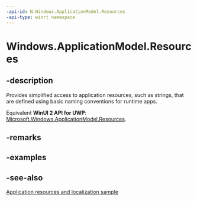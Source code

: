 ```yaml
---
-api-id: N:Windows.ApplicationModel.Resources
-api-type: winrt namespace
---
```


# Windows.ApplicationModel.Resources

## -description

Provides simplified access to application resources, such as strings, that are defined using basic naming conventions for runtime apps.

<!--Writer todo: add link to resource identifier naming conventions.-->

Equivalent **WinUI 2 API for UWP**: [Microsoft.Windows.ApplicationModel.Resources](/windows/windows-app-sdk/api/winrt/microsoft.windows.applicationmodel.resources).

## -remarks

## -examples

## -see-also

[Application resources and localization sample](https://github.com/Microsoft/Windows-universal-samples/tree/master/Samples/ApplicationResources)
